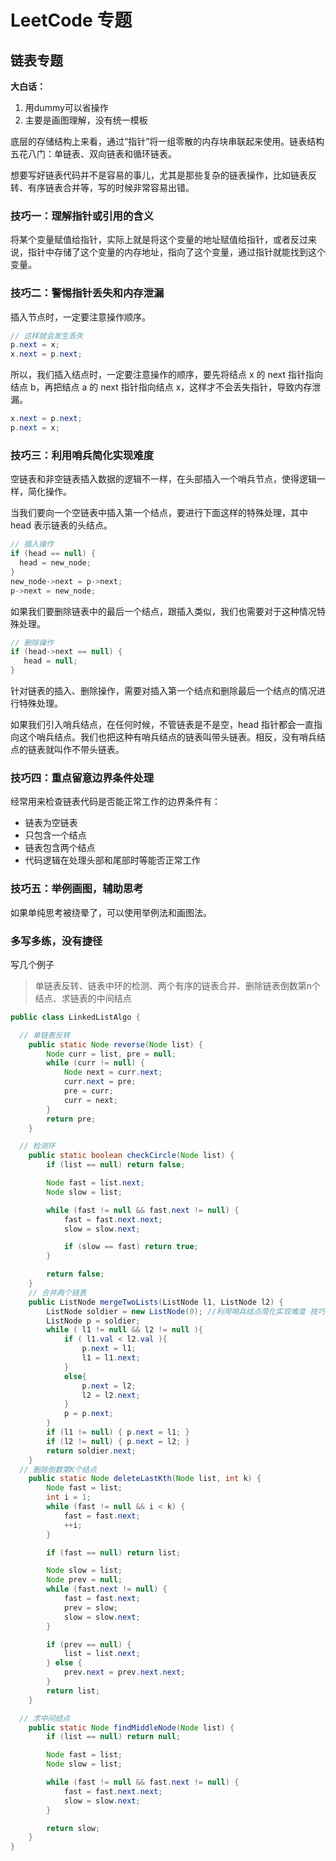 # LeetCode 专题

## 链表专题

**大白话：**

1. 用dummy可以省操作
2. 主要是画图理解，没有统一模板

底层的存储结构上来看，通过“指针”将一组零散的内存块串联起来使用。链表结构五花八门：单链表、双向链表和循环链表。

想要写好链表代码并不是容易的事儿，尤其是那些复杂的链表操作，比如链表反转、有序链表合并等，写的时候非常容易出错。

### 技巧一：理解指针或引用的含义

将某个变量赋值给指针，实际上就是将这个变量的地址赋值给指针，或者反过来说，指针中存储了这个变量的内存地址，指向了这个变量，通过指针就能找到这个变量。

### 技巧二：警惕指针丢失和内存泄漏

插入节点时，一定要注意操作顺序。

```java
// 这样就会发生丢失
p.next = x;
x.next = p.next;
```

所以，我们插入结点时，一定要注意操作的顺序，要先将结点 x 的 next 指针指向结点 b，再把结点 a 的 next 指针指向结点 x，这样才不会丢失指针，导致内存泄漏。

```java
x.next = p.next;
p.next = x;
```

### 技巧三：利用哨兵简化实现难度

空链表和非空链表插入数据的逻辑不一样，在头部插入一个哨兵节点，使得逻辑一样，简化操作。

当我们要向一个空链表中插入第一个结点，要进行下面这样的特殊处理，其中 head 表示链表的头结点。

```java
// 插入操作
if (head == null) {
  head = new_node;
}
new_node->next = p->next;
p->next = new_node;
```

如果我们要删除链表中的最后一个结点，跟插入类似，我们也需要对于这种情况特殊处理。

```java
// 删除操作
if (head->next == null) {
   head = null;
}
```

针对链表的插入、删除操作，需要对插入第一个结点和删除最后一个结点的情况进行特殊处理。

如果我们引入哨兵结点，在任何时候，不管链表是不是空，head 指针都会一直指向这个哨兵结点。我们也把这种有哨兵结点的链表叫带头链表。相反，没有哨兵结点的链表就叫作不带头链表。

### 技巧四：重点留意边界条件处理

经常用来检查链表代码是否能正常工作的边界条件有：

- 链表为空链表
- 只包含一个结点
- 链表包含两个结点
- 代码逻辑在处理头部和尾部时等能否正常工作

### 技巧五：举例画图，辅助思考

如果单纯思考被绕晕了，可以使用举例法和画图法。

### 多写多练，没有捷径

写几个例子
> 单链表反转、链表中环的检测、两个有序的链表合并、删除链表倒数第n个结点、求链表的中间结点

```java
public class LinkedListAlgo {

  // 单链表反转
    public static Node reverse(Node list) {
        Node curr = list, pre = null;
        while (curr != null) {
            Node next = curr.next;
            curr.next = pre;
            pre = curr;
            curr = next;
        }
        return pre;
    }

  // 检测环
    public static boolean checkCircle(Node list) {
        if (list == null) return false;

        Node fast = list.next;
        Node slow = list;

        while (fast != null && fast.next != null) {
            fast = fast.next.next;
            slow = slow.next;

            if (slow == fast) return true;
        }

        return false;
    }
    // 合并两个链表
    public ListNode mergeTwoLists(ListNode l1, ListNode l2) {
        ListNode soldier = new ListNode(0); //利用哨兵结点简化实现难度 技巧三
        ListNode p = soldier;
        while ( l1 != null && l2 != null ){
            if ( l1.val < l2.val ){
                p.next = l1;
                l1 = l1.next;
            }
            else{
                p.next = l2;
                l2 = l2.next;
            }
            p = p.next;
        }
        if (l1 != null) { p.next = l1; }
        if (l2 != null) { p.next = l2; }
        return soldier.next;
    }
  // 删除倒数第K个结点
    public static Node deleteLastKth(Node list, int k) {
        Node fast = list;
        int i = 1;
        while (fast != null && i < k) {
            fast = fast.next;
            ++i;
        }

        if (fast == null) return list;

        Node slow = list;
        Node prev = null;
        while (fast.next != null) {
            fast = fast.next;
            prev = slow;
            slow = slow.next;
        }

        if (prev == null) {
            list = list.next;
        } else {
            prev.next = prev.next.next;
        }
        return list;
    }

  // 求中间结点
    public static Node findMiddleNode(Node list) {
        if (list == null) return null;

        Node fast = list;
        Node slow = list;

        while (fast != null && fast.next != null) {
            fast = fast.next.next;
            slow = slow.next;
        }

        return slow;
    }
}
```
